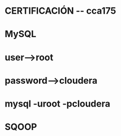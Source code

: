 # CERTIFICACIÓN -- cca175

# MySQL
# user-->root
# password-->cloudera
# mysql -uroot -pcloudera

# SQOOP
#
#
#
#
#
#
#
#
#
#
#
#
#
#
#
#
#
#
#
#
#
#
#
#
#
#
#
#
#
#
#
